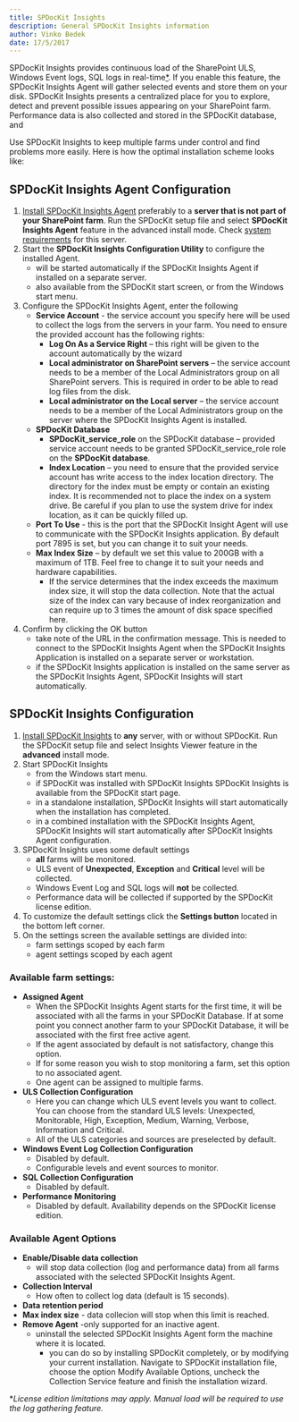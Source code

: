 ```yaml
---
title: SPDocKit Insights
description: General SPDocKit Insights information
author: Vinko Bedek
date: 17/5/2017
---
```


SPDocKit Insights provides continuous load of the SharePoint ULS, Windows Event logs, SQL logs in real-time[*](#realTime). If you enable this feature, the SPDocKit Insights Agent will gather selected events and store them on your disk. SPDocKit Insights presents a centralized place for you to explore, detect and prevent possible issues appearing on your SharePoint farm. Performance data is also collected and stored in the SPDocKit database, and 

Use SPDocKit Insights to keep multiple farms under control and find problems more easily. Here is how the optimal installation scheme looks like:



## SPDocKit Insights Agent Configuration
1. [Install SPDocKit Insights Agent](#internal/installation/installation-guide/) preferably to a **server that is not part of your SharePoint farm**. Run the SPDocKit setup file and select **SPDocKit Insights Agent** feature in the advanced install mode. Check [system requirements](#internal/requirements/system-requirements/) for this server.
2. Start the **SPDocKit Insights Configuration Utility** to configure the installed Agent.
    - will be started automatically if the SPDocKit Insights Agent if installed on a separate server.
    - also available from the SPDocKit start screen, or from the Windows start menu.
3. Configure the SPDocKit Insights Agent, enter the following
    - **Service Account** - the service account you specify here will  be used to collect the logs from the servers in your farm. You need to ensure the provided account has the following rights:
        - **Log On As a Service Right** – this right will be given to the account automatically by the wizard
        - **Local administrator on SharePoint servers** – the service account needs to be a member of the Local Administrators group on all SharePoint servers. This is required in order to be able to read log files from the disk.
        - **Local administrator on the Local server** – the service account needs to be a member of the Local Administrators group on the server where the SPDocKit Insights Agent is installed.
    - **SPDocKit Database** 
        - **SPDocKit_service_role** on the SPDocKit database – provided service account needs to be granted SPDocKit_service_role role on the **SPDocKit database**.
        - **Index Location** – you need to ensure that the provided service account has write access to the index location directory. The directory for the index must be empty or contain an existing index.  It is recommended not to place the index on a system drive. Be careful if you plan to use the system drive for index location, as it can be quickly filled up.
    - **Port To Use** - this is the port that the SPDocKit Insight Agent will use to communicate with the SPDocKit Insights application. By default port 7895 is set, but you can change it to suit your needs.
    - **Max Index Size** – by default we set this value to 200GB with a maximum of 1TB. Feel free to change it to suit your needs and hardware capabilities.
        - If the service determines that the index exceeds the maximum index size, it will stop the data collection. Note that the actual size of the index can vary because of index reorganization and can require up to 3 times the amount of disk space specified here.
4. Confirm by clicking the OK button
    -  take note of the URL in the confirmation message. This is needed to connect to the SPDocKit Insights Agent when the SPDocKit Insights Application is installed on a separate server or workstation.
    - if the SPDocKit Insights application is installed on the same server as the SPDocKit Insights Agent, SPDocKit Insights will start automatically.

## SPDocKit Insights Configuration
1. [Install SPDocKit Insights](#internal/installation/installation-guide/) to **any** server, with or without SPDocKit. Run the SPDocKit setup file and select Insights Viewer feature in the **advanced** install mode.
2. Start SPDocKit Insights
    - from the Windows start menu.
    - if SPDocKit was installed with SPDocKit Insights SPDocKit Insights is available from the SPDocKit start page.
    - in a standalone installation, SPDocKit Insights will start automatically when the installation has completed.
    - in a combined installation with the SPDocKit Insights Agent, SPDocKit Insights will start automatically after SPDocKit Insights Agent configuration.
3. SPDocKit Insights uses some default settings 
    - **all** farms will be monitored.
    - ULS event of **Unexpected**, **Exception** and **Critical** level will be collected.
    - Windows Event Log and SQL logs will **not** be collected.
    - Performance data will be collected if supported by the SPDocKit license edition.
4. To customize the default settings click the **Settings button** located in the bottom left corner.
5. On the settings screen the available settings are divided into:
    - farm settings scoped by each farm
    - agent settings scoped by each agent

### Available farm settings:
- **Assigned Agent**
    - When the SPDocKit Insights Agent starts for the first time, it will be associated with all the farms in your SPDocKit Database. If at some point you connect another farm to your SPDocKit Database, it will be associated with the first free active agent.
    - If the agent associated by default is not satisfactory, change this option.
    - If for some reason you wish to stop monitoring a farm, set this option to no associated agent.
    - One agent can be assigned to multiple farms. 
- **ULS Collection Configuration**
    - Here you can change which ULS event levels you want to collect. You can choose from the standard ULS levels: Unexpected, Monitorable, High, Exception, Medium, Warning, Verbose, Information and Critical.
    - All of the ULS categories and sources are preselected by default.
- **Windows Event Log Collection Configuration**
    - Disabled by default. 
    - Configurable levels and event sources to monitor.
- **SQL Collection Configuration**
    - Disabled by default.
- **Performance Monitoring**
    - Disabled by default. Availability depends on the SPDocKit license edition.

### Available Agent Options
- **Enable/Disable data collection**
    - will stop data collection (log and performance data) from all farms associated with the selected SPDocKit Insights Agent.
- **Collection Interval**
    - How often to collect log data (default is 15 seconds).
- **Data retention period**
- **Max index size**
        - data collecion will stop when this limit is reached.
- **Remove Agent** -only supported for an inactive agent.
    - uninstall the selected SPDocKit Insights Agent form the machine where it is located.
        - you can do so by installing SPDocKit completely, or by modifying your current installation. Navigate to SPDocKit installation file, choose the option Modify Available Options, uncheck the Collection Service feature and finish the installation wizard.



<a name="realTime"></a>*_License edition limitations may apply. Manual load will be required to use the log gathering feature._



